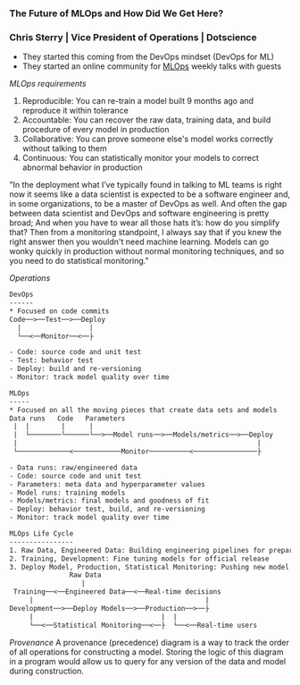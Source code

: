 ### The Future of MLOps and How Did We Get Here?
### Chris Sterry | Vice President of Operations | Dotscience
- They started this coming from the DevOps mindset (DevOps for ML)
- They started an online community for [MLOps](https://mlops-community-slack.com/) weekly talks with guests

*MLOps requirements*
1. Reproducible: You can re-train a model built 9 months ago and reproduce it within tolerance
2. Accountable: You can recover the raw data, training data, and build procedure of every model in production
3. Collaborative: You can prove someone else's model works correctly without talking to them
4. Continuous: You can statistically monitor your models to correct abnormal behavior in production

"In the deployment what I’ve typically found in talking to ML teams is right now it seems like a data scientist is expected to be a software engineer and, in some organizations, to be a master of DevOps as well. And often the gap between data scientist and DevOps and software engineering is pretty broad; And when you have to wear all those hats it’s: how do you simplify that? Then from a monitoring standpoint, I always say that if you knew the right answer then you wouldn't need machine learning. Models can go wonky quickly in production without normal monitoring techniques, and so you need to do statistical monitoring."

*Operations*
```txt
DevOps
------
* Focused on code commits
Code──>──Test──>──Deploy
  |                 |
  └──<──Monitor──<──├

- Code: source code and unit test
- Test: behavior test
- Deploy: build and re-versioning
- Monitor: track model quality over time

MLOps
-----
* Focused on all the moving pieces that create data sets and models
Data runs   Code   Parameters
 |  |        |      |
 |  └────────└──────└──>──Model runs──>──Models/metrics──>──Deploy
 |                                                            |
 └─────────────<────────────Monitor──────────<────────────────├

- Data runs: raw/engineered data
- Code: source code and unit test
- Parameters: meta data and hyperparameter values
- Model runs: training models
- Models/metrics: final models and goodness of fit
- Deploy: behavior test, build, and re-versioning
- Monitor: track model quality over time

MLOps Life Cycle
----------------
1. Raw Data, Engineered Data: Building engineering pipelines for preparing data
2. Training, Development: Fine tuning models for official release
3. Deploy Model, Production, Statistical Monitoring: Pushing new model versions through CI/CD and being alerted on issues as models depreciate
               Raw Data
                  |
 Training──<──Engineered Data──<──Real-time decisions
     |                                           |
Development──>──Deploy Models──>──Production──>──├
     |                                |  |
     └──<──Statistical Monitoring──<──├  └──<──Real-time users
```

*Provenance*
A provenance (precedence) diagram is a way to track the order of all operations for constructing a model. Storing the logic of this diagram in a program would allow us to query for any version of the data and model during construction.
